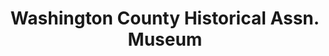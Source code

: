 ---
layout: repo
title: "Washington County Historical Assn. Museum"
id: 11566
permalink: repos/11566/
---